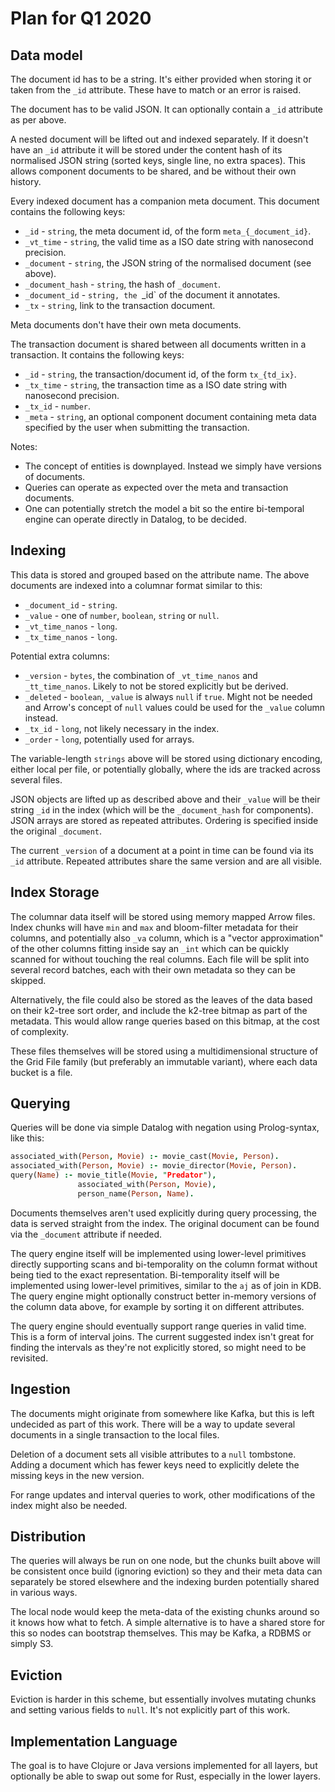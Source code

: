 # Plan for Q1 2020

## Data model

The document id has to be a string. It's either provided when storing
it or taken from the `_id` attribute. These have to match or an error
is raised.

The document has to be valid JSON. It can optionally contain a `_id`
attribute as per above.

A nested document will be lifted out and indexed separately. If it
doesn't have an `_id` attribute it will be stored under the content
hash of its normalised JSON string (sorted keys, single line, no extra
spaces). This allows component documents to be shared, and be without
their own history.

Every indexed document has a companion meta document. This document
contains the following keys:

* `_id` - `string`, the meta document id, of the form
  `meta_{_document_id}`.
* `_vt_time` - `string`, the valid time as a ISO date string with
  nanosecond precision.
* `_document` - `string`, the JSON string of the normalised document
  (see above).
* `_document_hash` - `string`, the hash of `_document`.
* `_document_id` - `string, the `_id` of the document it annotates.
* `_tx` - `string`, link to the transaction document.

Meta documents don't have their own meta documents.

The transaction document is shared between all documents written in a
transaction. It contains the following keys:

* `_id` - `string`, the transaction/document id, of the form
  `tx_{td_ix}`.
* `_tx_time` - `string`, the transaction time as a ISO date string
  with nanosecond precision.
* `_tx_id` - `number`.
* `_meta` - `string`, an optional component document containing meta
  data specified by the user when submitting the transaction.

Notes:
* The concept of entities is downplayed. Instead we simply have
  versions of documents.
* Queries can operate as expected over the meta and transaction
  documents.
* One can potentially stretch the model a bit so the entire
  bi-temporal engine can operate directly in Datalog, to be decided.

## Indexing

This data is stored and grouped based on the attribute name. The above
documents are indexed into a columnar format similar to this:

* `_document_id` - `string`.
* `_value` - one of `number`, `boolean`, `string` or `null`.
* `_vt_time_nanos` - `long`.
* `_tx_time_nanos` - `long`.

Potential extra columns:

* `_version` - `bytes`, the combination of `_vt_time_nanos` and
`_tt_time_nanos`. Likely to not be stored explicitly but be derived.
* `_deleted` - `boolean`, `_value` is always `null` if `true`. Might
  not be needed and Arrow's concept of `null` values could be used for
  the `_value` column instead.
* `_tx_id` - `long`, not likely necessary in the index.
* `_order` - `long`, potentially used for arrays.

The variable-length `strings` above will be stored using dictionary
encoding, either local per file, or potentially globally, where the
ids are tracked across several files.

JSON objects are lifted up as described above and their `_value` will
be their string `_id` in the index (which will be the `_document_hash`
for components). JSON arrays are stored as repeated
attributes. Ordering is specified inside the original `_document`.

The current `_version` of a document at a point in time can be found
via its `_id` attribute. Repeated attributes share the same version
and are all visible.

## Index Storage

The columnar data itself will be stored using memory mapped Arrow
files. Index chunks will have `min` and `max` and bloom-filter
metadata for their columns, and potentially also `_va` column, which
is a "vector approximation" of the other columns fitting inside say an
`_int` which can be quickly scanned for without touching the real
columns. Each file will be split into several record batches, each
with their own metadata so they can be skipped.

Alternatively, the file could also be stored as the leaves of the data
based on their k2-tree sort order, and include the k2-tree bitmap as
part of the metadata. This would allow range queries based on this
bitmap, at the cost of complexity.

These files themselves will be stored using a multidimensional
structure of the Grid File family (but preferably an immutable
variant), where each data bucket is a file.

## Querying

Queries will be done via simple Datalog with negation using
Prolog-syntax, like this:

```prolog
associated_with(Person, Movie) :- movie_cast(Movie, Person).
associated_with(Person, Movie) :- movie_director(Movie, Person).
query(Name) :- movie_title(Movie, "Predator"),
               associated_with(Person, Movie),
               person_name(Person, Name).
```

Documents themselves aren't used explicitly during query processing,
the data is served straight from the index. The original document can
be found via the `_document` attribute if needed.

The query engine itself will be implemented using lower-level
primitives directly supporting scans and bi-temporality on the column
format without being tied to the exact representation. Bi-temporality
itself will be implemented using lower-level primitives, similar to
the `aj` as of join in KDB. The query engine might optionally
construct better in-memory versions of the column data above, for
example by sorting it on different attributes.

The query engine should eventually support range queries in valid
time. This is a form of interval joins. The current suggested index
isn't great for finding the intervals as they're not explicitly
stored, so might need to be revisited.

## Ingestion

The documents might originate from somewhere like Kafka, but this is
left undecided as part of this work. There will be a way to update
several documents in a single transaction to the local files.

Deletion of a document sets all visible attributes to a `null`
tombstone. Adding a document which has fewer keys need to explicitly
delete the missing keys in the new version.

For range updates and interval queries to work, other modifications of
the index might also be needed.

## Distribution

The queries will always be run on one node, but the chunks built above
will be consistent once build (ignoring eviction) so they and their
meta data can separately be stored elsewhere and the indexing burden
potentially shared in various ways.

The local node would keep the meta-data of the existing chunks around
so it knows how what to fetch. A simple alternative is to have a
shared store for this so nodes can bootstrap themselves. This may be
Kafka, a RDBMS or simply S3.

## Eviction

Eviction is harder in this scheme, but essentially involves mutating
chunks and setting various fields to `null`. It's not explicitly part
of this work.

## Implementation Language

The goal is to have Clojure or Java versions implemented for all
layers, but optionally be able to swap out some for Rust, especially
in the lower layers.

